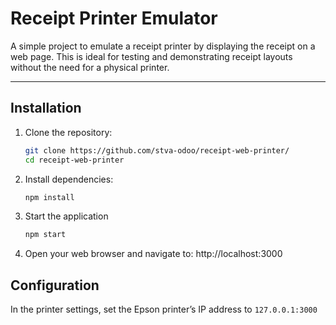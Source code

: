# Receipt Printer Emulator

A simple project to emulate a receipt printer by displaying the receipt on a web page. This is ideal for testing and demonstrating receipt layouts without the need for a physical printer.

---

## Installation

1. Clone the repository:
   ```bash
   git clone https://github.com/stva-odoo/receipt-web-printer/
   cd receipt-web-printer
   ```
2. Install dependencies:
   ```bash
   npm install
   ```
3. Start the application
   ```bash
   npm start
   ```
4. Open your web browser and navigate to:
   http://localhost:3000

## Configuration

In the printer settings, set the Epson printer’s IP address to `127.0.0.1:3000`

